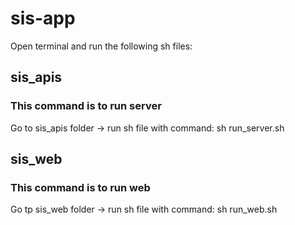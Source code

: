 # sis-app
Open terminal and run the following sh files:
## sis_apis
### This command is to run server
Go to sis_apis folder -> run sh file with command: sh run_server.sh 
## sis_web
### This command is to run web
Go tp sis_web folder -> run sh file with command: sh run_web.sh


